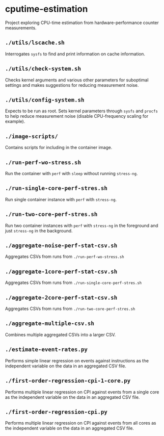 # cputime-estimation
Project exploring CPU-time estimation from hardware-performance counter measurements.

## `./utils/lscache.sh`

Interrogates `sysfs` to find and print information on cache information.

## `./utils/check-system.sh`

Checks kernel arguments and various other parameters for suboptimal settings and makes suggestions for reducing measurement noise.

## `./utils/config-system.sh`

Expects to be run as root. Sets kernel parameters through `sysfs` and `procfs` to help reduce measurement noise (disable CPU-frequency scaling for example).

## `./image-scripts/`

Contains scripts for including in the container image.

## `./run-perf-wo-stress.sh`

Run the container with `perf` with `sleep` without running `stress-ng`.


## `./run-single-core-perf-stres.sh`

Run single container instance with `perf` with `stress-ng`.

## `./run-two-core-perf-stres.sh`

Run two container instances with `perf` with `stress-ng` in the foreground and just `stress-ng` in the background.

## `./aggregate-noise-perf-stat-csv.sh`

Aggregates CSVs from runs from `./run-perf-wo-stress.sh`

## `./aggregate-1core-perf-stat-csv.sh`

Aggregates CSVs from runs from `./run-single-core-perf-stres.sh`

## `./aggregate-2core-perf-stat-csv.sh`

Aggregates CSVs from runs from `./run-two-core-perf-stres.sh`

## `./aggregate-multiple-csv.sh`

Combines multiple aggregated CSVs into a larger CSV.

## `./estimate-event-rates.py`

Performs simple linear regression on events against instructions as the independent variable on the data in an aggregated CSV file. 

## `./first-order-regression-cpi-1-core.py`

Performs multiple linear regression on CPI against events from a single core as the independent variable on the data in an aggregated CSV file.

## `./first-order-regression-cpi.py`

Performs multiple linear regression on CPI against events from all cores as the independent variable on the data in an aggregated CSV file.

